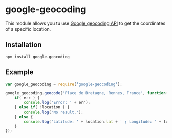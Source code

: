 ﻿google-geocoding
=====================

This module allows you tu use [Google geocoding API](https://developers.google.com/maps/documentation/geocoding/) to get the coordinates of a specific location.

Installation
------------

	npm install google-geocoding

Example
-------

```javascript
var google_geocoding = require('google-geocoding');

google_geocoding.geocode('Place de Bretagne, Rennes, France', function(err, location) {
	if( err ) {
		console.log('Error: ' + err);
	} else if( !location ) {
		console.log('No result.');
	} else {
		console.log('Latitude: ' + location.lat + ' ; Longitude: ' + location.lng);
	}
});
```
